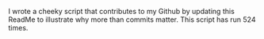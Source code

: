 I wrote a cheeky script that contributes to my Github by updating this ReadMe to illustrate why more than commits matter. This script has run 524 times.